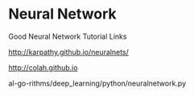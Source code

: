 # Neural Network

Good Neural Network Tutorial Links

http://karpathy.github.io/neuralnets/

http://colah.github.io

al-go-rithms/deep_learning/python/neuralnetwork.py
